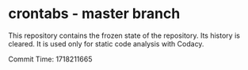 # crontabs - master branch

This repository contains the frozen state of the repository.
Its history is cleared. It is used only for static code
analysis with Codacy.

Commit Time: 1718211665